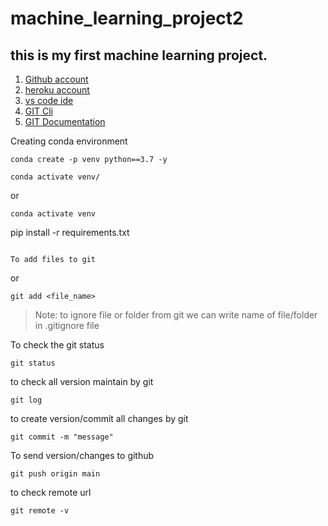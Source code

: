 # machine_learning_project2
## this is my first machine learning project.

1. [Github account](https://github.com)
2. [heroku account](https://dashboard.heroku.com/login)
3. [vs code ide](https://code.visualstdio.com/download)
4. [GIT Cli](https://git-scm.com/downloads)
5. [GIT Documentation](https://git-scm.com/docs/gittutorial)


Creating conda environment
```
conda create -p venv python==3.7 -y
```

```
conda activate venv/
```
or
```
conda activate venv
``` 
pip install -r requirements.txt
```

To add files to git
```
or
```
git add <file_name>
```

> Note: to ignore file or folder from git we can write name of file/folder in .gitignore file

To check the git status
```
git status
```
to check all version maintain by git
```
git log
```

to create version/commit all changes by git
```
git commit -m "message"
```

To send version/changes to github
```
git push origin main
```
to check remote url
```
git remote -v
```